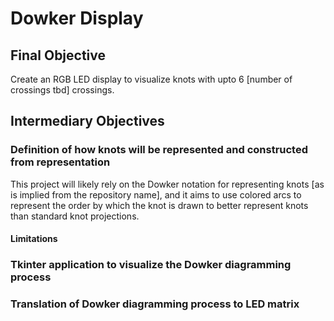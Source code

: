 # Dowker Display

## Final Objective
Create an RGB LED display to visualize knots with upto 6 [number of crossings tbd] crossings.

## Intermediary Objectives

### Definition of how knots will be represented and constructed from representation
This project will likely rely on the Dowker notation for representing knots [as is implied from the repository name], and it aims to use colored arcs to represent the order by which the knot is drawn to better represent knots than standard knot projections. 
#### Limitations 


### Tkinter application to visualize the Dowker diagramming process

### Translation of Dowker diagramming process to LED matrix


 
